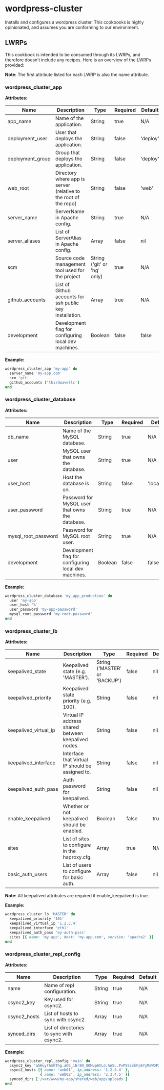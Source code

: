 # wordpress-cluster

Installs and configures a wordpress cluster. This cookbooks is highly
opinionated, and assumes you are conforming to our environment.

## LWRPs

This cookbook is intended to be consumed through its LWRPs, and therefore
doesn't include any recipes. Here is an overview of the LWRPs provided:

**Note:** The first attribute listed for each LWRP is also the name attribute.

### wordpress_cluster_app

**Attributes:**

| Name             | Description                                                      | Type                        | Required | Default  |
| ---------------- | ---------------------------------------------------------------- | --------------------------- | -------- | -------- |
| app_name         | Name of the application.                                         | String                      | true     | N/A      |
| deployment_user  | User that deploys the application.                               | String                      | false    | 'deploy' |
| deployment_group | Group that deploys the application.                              | String                      | false    | 'deploy' |
| web_root         | Directory where app is server (relative to the root of the repo) | String                      | false    | 'web'    |
| server_name      | ServerName in Apache config.                                     | String                      | true     | N/A      |
| server_aliases   | List of ServerAlias in Apache config.                            | Array                       | false    | nil      |
| scm              | Source code management tool used for the project                 | String ('git' or 'hg' only) | true     | N/A      |
| github_accounts  | List of Github accounts for ssh public key installation.         | Array                       | true     | N/A      |
| development      | Development flag for configuring local dev machines.             | Boolean                     | false    | false    |

**Example:**

```ruby
wordpress_cluster_app 'my-app' do
  server_name 'my-app.com'
  scm 'git'
  github_accounts ['thirdwavellc']
end
```

### wordpress_cluster_database

**Attributes:**

| Name                | Description                                          | Type    | Required | Default     |
| ------------------- | ---------------------------------------------------- | ------- | -------- | ----------- |
| db_name             | Name of the MySQL database.                          | String  | true     | N/A         |
| user                | MySQL user that owns the database.                   | String  | true     | N/A         |
| user_host           | Host the database is on.                             | String  | false    | 'localhost' |
| user_password       | Password for MySQL user that owns the database.      | String  | true     | N/A         |
| mysql_root_password | Password for MySQL root user.                        | String  | true     | N/A         |
| development         | Development flag for configuring local dev machines. | Boolean | false    | false       |

**Example:**

```ruby
wordpress_cluster_database 'my_app_production' do
  user 'my-app'
  user_host '%'
  user_password 'my-app-password'
  mysql_root_password 'my-root-password'
end
```

### wordpress_cluster_lb

**Attributes:**

| Name                  | Description                                         | Type                          | Required | Default |
| --------------------- | --------------------------------------------------- | ----------------------------- | -------- | ------- |
| keepalived_state      | Keepalived state (e.g. 'MASTER').                   | String ('MASTER' or 'BACKUP') | false    | nil     |
| keepalived_priority   | Keepalived state priority (e.g. 100).               | String                        | false    | nil     |
| keepalived_virtual_ip | Virtual IP address shared between keepalived nodes. | String                        | false    | nil     |
| keepalived_interface  | Interface that Virtual IP should be assigned to.    | String                        | false    | nil     |
| keepalived_auth_pass  | Auth password for keepalived.                       | String                        | false    | nil     |
| enable_keepalived     | Whether or not keepalived should be enabled.        | Boolean                       | false    | true    |
| sites                 | List of sites to configure in the haproxy.cfg.      | Array                         | true     | N/A     |
| basic_auth_users      | List of users to configure for basic auth.          | Array                         | false    | nil     |

**Note:** All keepalived attributes are required if enable_keepalived is true.

**Example:**

```ruby
wordpress_cluster_lb 'MASTER' do
  keepalived_priority '101'
  keepalived_virtual_ip '1.2.3.4'
  keepalived_interface 'eth1'
  keepalived_auth_pass 'my-auth-pass'
  sites [{ name: 'my-app', host: 'my-app.com', service: 'apache2' }]
end
```

### wordpress_cluster_repl_config

**Attributes:**

| Name         | Description                              | Type   | Required | Default |
| ------------ | ---------------------------------------- | ------ | -------- | ------- |
| name         | Name of repl configuration.              | String | true     | N/A     |
| csync2_key   | Key used for csync2.                     | String | true     | N/A     |
| csync2_hosts | List of hosts to sync with csync2.       | Array  | true     | N/A     |
| synced_dirs  | List of directories to sync with csync2. | Array  | true     | N/A     |

**Example:**

```ruby
wordpress_cluster_repl_config 'main' do
  csync2_key 'a5HuyFhmKThg.aOS_iNr8N_UOMvp6VLd.AnSL.PvP5SzckPpEYyMaWDP2Jv5t2H6'
  csync2_hosts [{ name: 'web01', ip_address: '1.2.3.4' },
                { name: 'web02', ip_address: '2.3.4.5' }]
  synced_dirs ['/var/www/my-app/shared/web/app/uploads']
end
```
